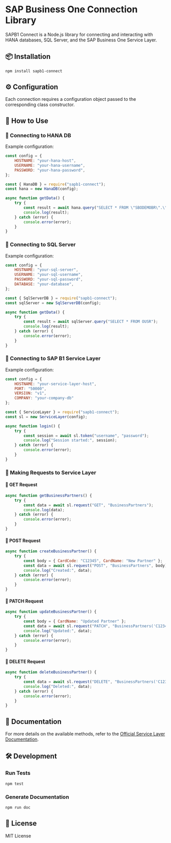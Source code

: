 # SAP Business One Connection Library

SAPB1 Connect is a Node.js library for connecting and interacting with HANA databases, SQL Server, and the SAP Business One Service Layer.

## 📦 Installation

```sh
npm install sapb1-connect
```

## ⚙️ Configuration

Each connection requires a configuration object passed to the corresponding class constructor.

## 🚀 How to Use

### 🔹 Connecting to HANA DB

Example configuration:

```js
const config = {
    HOSTNAME: "your-hana-host",
    USERNAME: "your-hana-username",
    PASSWORD: "your-hana-password",
};
```

```js
const { HanaDB } = require("sapb1-connect");
const hana = new HanaDB(config);

async function getData() {
    try {
        const result = await hana.query("SELECT * FROM \"SBODEMOBR\".\"OUSR\"");
        console.log(result);
    } catch (error) {
        console.error(error);
    }
}
```

### 🔹 Connecting to SQL Server

Example configuration:

```js
const config = {
    HOSTNAME: "your-sql-server",
    USERNAME: "your-sql-username",
    PASSWORD: "your-sql-password",
    DATABASE: "your-database",
};
```

```js
const { SqlServerDB } = require("sapb1-connect");
const sqlServer = new SqlServerDB(config);

async function getData() {
    try {
        const result = await sqlServer.query("SELECT * FROM OUSR");
        console.log(result);
    } catch (error) {
        console.error(error);
    }
}
```

### 🔹 Connecting to SAP B1 Service Layer

Example configuration:

```js
const config = {
    HOSTNAME: "your-service-layer-host",
    PORT: "50000",
    VERSION: "v1",
    COMPANY: "your-company-db"
};
```

```js
const { ServiceLayer } = require("sapb1-connect");
const sl = new ServiceLayer(config);

async function login() {
    try {
        const session = await sl.token("username", "password");
        console.log("Session started:", session);
    } catch (error) {
        console.error(error);
    }
}
```

### 🔹 Making Requests to Service Layer

#### 🔸 GET Request
```js
async function getBusinessPartners() {
    try {
        const data = await sl.request("GET", "BusinessPartners");
        console.log(data);
    } catch (error) {
        console.error(error);
    }
}
```

#### 🔸 POST Request
```js
async function createBusinessPartner() {
    try {
        const body = { CardCode: "C12345", CardName: "New Partner" };
        const data = await sl.request("POST", "BusinessPartners", body);
        console.log("Created:", data);
    } catch (error) {
        console.error(error);
    }
}
```

#### 🔸 PATCH Request
```js
async function updateBusinessPartner() {
    try {
        const body = { CardName: "Updated Partner" };
        const data = await sl.request("PATCH", "BusinessPartners('C12345')", body);
        console.log("Updated:", data);
    } catch (error) {
        console.error(error);
    }
}
```

#### 🔸 DELETE Request
```js
async function deleteBusinessPartner() {
    try {
        const data = await sl.request("DELETE", "BusinessPartners('C12345')");
        console.log("Deleted:", data);
    } catch (error) {
        console.error(error);
    }
}
```

## 📖 Documentation

For more details on the available methods, refer to the [Official Service Layer Documentation](https://help.sap.com/doc/056f69366b5345a386bb8149f1700c19/10.0/en-US/Service%20Layer%20API%20Reference.html).

## 🛠️ Development

### Run Tests

```sh
npm test
```

### Generate Documentation

```sh
npm run doc
```

## 📜 License

MIT License

